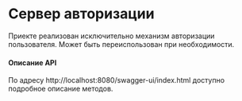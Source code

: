 # Сервер авторизации

Приекте реализован исключительно механизм авторизации пользователя. Может быть переиспользован при необходимости.


#### Описание API

По адресу http://localhost:8080/swagger-ui/index.html доступно подробное описание методов.
